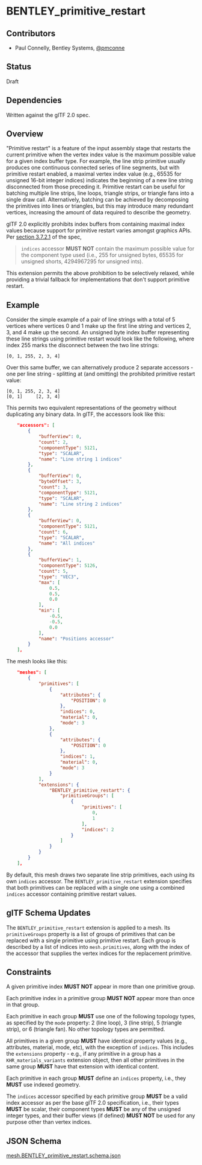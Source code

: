 <!--
Copyright 2015-2021 The Khronos Group Inc.
SPDX-License-Identifier: CC-BY-4.0
-->

# BENTLEY_primitive_restart

## Contributors

* Paul Connelly, Bentley Systems, [@pmconne](https://github.com/pmconne)

## Status

Draft

## Dependencies

Written against the glTF 2.0 spec.

## Overview

"Primitive restart" is a feature of the input assembly stage that restarts the current primitive when the vertex index value is the maximum possible value for a given index buffer type. For example, the line strip primitive usually produces one continuous connected series of line segments, but with primitive restart enabled, a maximal vertex index value (e.g., 65535 for unsigned 16-bit integer indices) indicates the beginning of a new line string disconnected from those preceding it. Primitive restart can be useful for batching multiple line strips, line loops, triangle strips, or triangle fans into a single draw call. Alternatively, batching can be achieved by decomposing the primitives into lines or triangles, but this may introduce many redundant vertices, increasing the amount of data required to describe the geometry.

glTF 2.0 explicitly prohibits index buffers from containing maximal index values because support for primitive restart varies amongst graphics APIs. Per [section 3.7.2.1](https://registry.khronos.org/glTF/specs/2.0/glTF-2.0.html#meshes-overview) of the spec,

> `indices` accessor **MUST NOT** contain the maximum possible value for the component type used (i.e., 255 for unsigned bytes, 65535 for unsigned shorts, 4294967295 for unsigned ints).

This extension permits the above prohibition to be selectively relaxed, while providing a trivial fallback for implementations that don't support primitive restart.

## Example

Consider the simple example of a pair of line strings with a total of 5 vertices where vertices 0 and 1 make up the first line string and vertices 2, 3, and 4 make up the second. An unsigned byte index buffer representing these line strings using primitive restart would look like the following, where index 255 marks the disconnect between the two line strings:

```
[0, 1, 255, 2, 3, 4]
```

Over this same buffer, we can alternatively produce 2 separate accessors - one per line string - splitting at (and omitting) the prohibited primitive restart value:

```
[0, 1, 255, 2, 3, 4]
[0, 1]     [2, 3, 4]
```

This permits two equivalent representations of the geometry without duplicating any binary data. In glTF, the accessors look like this:

```json
    "accessors": [
        {
            "bufferView": 0,
            "count": 2,
            "componentType": 5121,
            "type": "SCALAR",
            "name": "Line string 1 indices"
        },
        {
            "bufferView": 0,
            "byteOffset": 3,
            "count": 3,
            "componentType": 5121,
            "type": "SCALAR",
            "name": "Line string 2 indices"
        },
        {
            "bufferView": 0,
            "componentType": 5121,
            "count": 6,
            "type": "SCALAR",
            "name": "All indices"
        },
        {
            "bufferView": 1,
            "componentType": 5126,
            "count": 5,
            "type": "VEC3",
            "max": [
                0.5,
                0.5,
                0.0
            ],
            "min": [
                -0.5,
                -0.5,
                0.0
            ],
            "name": "Positions accessor"
        }
    ],

```

The mesh looks like this:

```json
    "meshes": [
        {
            "primitives": [
                {
                    "attributes": {
                        "POSITION": 0
                    },
                    "indices": 0,
                    "material": 0,
                    "mode": 3
                },
                {
                    "attributes": {
                        "POSITION": 0
                    },
                    "indices": 1,
                    "material": 0,
                    "mode": 3
                }
            ],
            "extensions": {
                "BENTLEY_primitive_restart": {
                    "primitiveGroups": [
                        {
                            "primitives": [
                                0,
                                1
                            ],
                            "indices": 2
                        }
                    ]
                }
            }
        }
    ],
```

By default, this mesh draws two separate line strip primitives, each using its own `indices` accessor. The `BENTLEY_primitive_restart` extension specifies that both primitives can be replaced with a single one using a combined `indices` accessor containing primitive restart values.

## glTF Schema Updates

The `BENTLEY_primitive_restart` extension is applied to a mesh. Its `primitiveGroups` property is a list of groups of primitives that can be replaced with a single primitive using primitive restart. Each group is described by a list of indices into `mesh.primitives`, along with the index of the accessor that supplies the vertex indices for the replacement primitive.

## Constraints

A given primitive index **MUST NOT** appear in more than one primitive group.

Each primitive index in a primitive group **MUST NOT** appear more than once in that group.

Each primitive in each group **MUST** use one of the following topology types, as specified by the `mode` property: 2 (line loop), 3 (line strip), 5 (triangle strip), or 6 (triangle fan). No other topology types are permitted.

All primitives in a given group **MUST** have identical property values (e.g., attributes, material, mode, etc), with the exception of `indices`. This includes the `extensions` property - e.g., if any primitive in a group has a `KHR_materials_variants` extension object, then all other primitives in the same group **MUST** have that extension with identical content.

Each primitive in each group **MUST** define an `indices` property, i.e., they **MUST** use indexed geometry.

The `indices` accessor specified by each primitive group **MUST** be a valid index accessor as per the base glTF 2.0 specification, i.e., their types **MUST** be scalar, their component types **MUST** be any of the unsigned integer types, and their buffer views (if defined) **MUST NOT** be used for any purpose other than vertex indices.

## JSON Schema

[mesh.BENTLEY_primitive_restart.schema.json](schema/mesh.BENTLEY_primitive_restart.schema.json)
